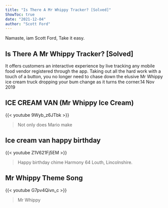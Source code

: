 ```yaml
---
title: "Is There A Mr Whippy Tracker? [Solved]"
ShowToc: true 
date: "2021-12-04"
author: "Scott Ford" 
---
```


Namaste, iam Scott Ford, Take it easy.
## Is There A Mr Whippy Tracker? [Solved]
 It offers customers an interactive experience by live tracking any mobile food vendor registered through the app. Taking out all the hard work with a touch of a button, you no longer need to chase down the elusive Mr Whippy ice cream truck dropping your bum change as it turns the corner.14 Nov 2019

## ICE CREAM VAN (Mr Whippy Ice Cream)
{{< youtube 9Wyb_z6JTbk >}}
>Not only does Mario make 

## Ice cream van happy birthday
{{< youtube Z1V621Fj5EM >}}
>Happy birthday chime Harmony 64 Louth, Lincolnshire.

## Mr Whippy Theme Song
{{< youtube G7pv4Qivn_c >}}
>Mr Whippy

